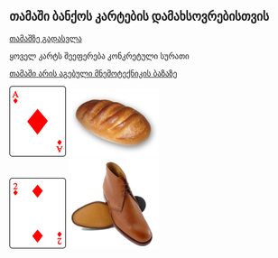 ## თამაში ბანქოს კარტების დამახსოვრებისთვის
[თამაშზე გადასვლა](https://davidtbilisi.github.io/cardGame/index.html)

ყოველ კარტს შეეფერება კონკრეტული სურათი

[თამაში არის აგებული მნემოტექნიკის ბაზაზე](http://mnemotexnika.narod.ru/arch/0074.htm)

<img src="img/kard/b_01.svg" width=100>

 <img src="img/obr/b_01.jpg" width=160>
 <br>
<img src="img/kard/b_02.svg" width=100>

 <img src="img/obr/b_02.jpg" width=160>

